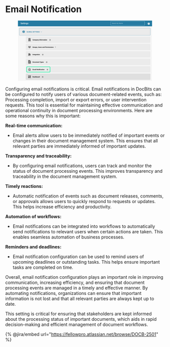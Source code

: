 # Email Notification

<figure><img src="../../../../.gitbook/assets/E-Mail Notifications.png" alt=""><figcaption></figcaption></figure>

Configuring email notifications is critical. Email notifications in DocBits can be configured to notify users of various document-related events, such as: Processing completion, import or export errors, or user intervention requests. This tool is essential for maintaining effective communication and operational continuity in document processing environments. Here are some reasons why this is important:

**Real-time communication:**&#x20;

* Email alerts allow users to be immediately notified of important events or changes in their document management system. This ensures that all relevant parties are immediately informed of important updates.

**Transparency and traceability:**&#x20;

* By configuring email notifications, users can track and monitor the status of document processing events. This improves transparency and traceability in the document management system.

**Timely reactions:**&#x20;

* Automatic notification of events such as document releases, comments, or approvals allows users to quickly respond to requests or updates. This helps increase efficiency and productivity.

**Automation of workflows:**&#x20;

* Email notifications can be integrated into workflows to automatically send notifications to relevant users when certain actions are taken. This enables seamless automation of business processes.

**Reminders and deadlines:**&#x20;

* Email notification configuration can be used to remind users of upcoming deadlines or outstanding tasks. This helps ensure important tasks are completed on time.

Overall, email notification configuration plays an important role in improving communication, increasing efficiency, and ensuring that document processing events are managed in a timely and effective manner. By automating notifications, organizations can ensure that important information is not lost and that all relevant parties are always kept up to date.



This setting is critical for ensuring that stakeholders are kept informed about the processing status of important documents, which aids in rapid decision-making and efficient management of document workflows.



{% @jira/embed url="https://fellowpro.atlassian.net/browse/DOCB-2501" %}



